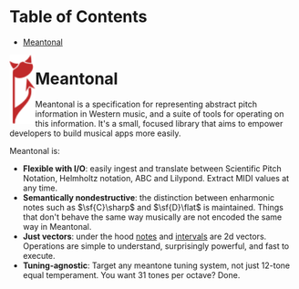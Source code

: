 # Table of Contents

- [Meantonal](#meantonal)

<img align="left" src="/logo.svg" width="45">
  
# Meantonal

Meantonal is a specification for representing abstract pitch information in Western music, and a suite of tools for operating on this information. It's a small, focused library that aims to empower developers to build musical apps more easily.

Meantonal is:
- **Flexible with I/O**: easily ingest and translate between Scientific Pitch Notation, Helmholtz notation, ABC and Lilypond. Extract MIDI values at any time.
- **Semantically nondestructive**: the distinction between enharmonic notes such as $\sf{C}\sharp$ and $\sf{D}\flat$ is maintained. Things that don't behave the same way musically are not encoded the same way in Meantonal.
- **Just vectors**: under the hood [notes](https://meantonal.org/learn/notes/) and [intervals](https://meantonal.org/learn/intervals/) are 2d vectors. Operations are simple to understand, surprisingly powerful, and fast to execute.
- **Tuning-agnostic**: Target any meantone tuning system, not just 12-tone equal temperament. You want 31 tones per octave? Done.
